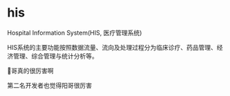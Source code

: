 # his

Hospital Information System(HIS, 医疗管理系统)

HIS系统的主要功能按照数据流量、流向及处理过程分为临床诊疗、药品管理、经济管理、综合管理与统计分析等。

🐏哥真的很厉害啊

第二名开发者也觉得阳哥很厉害